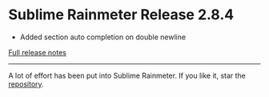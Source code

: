 # Sublime Rainmeter Release 2.8.4

* Added section auto completion on double newline

[Full release notes](https://github.com/thatsIch/sublime-rainmeter/releases/tag/2.8.4)

---

A lot of effort has been put into Sublime Rainmeter. If you like it, star the [repository](https://github.com/thatsIch/sublime-rainmeter).
